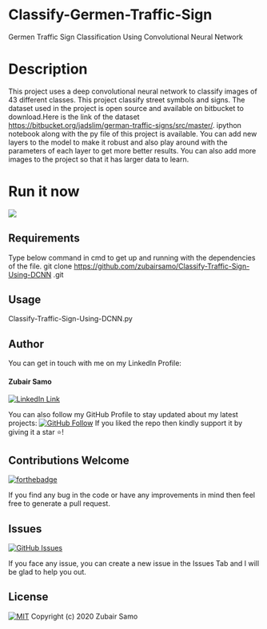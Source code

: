 # Classify-Germen-Traffic-Sign
Germen Traffic Sign Classification Using Convolutional Neural Network 
# Description
This project uses a deep convolutional neural network to classify images of 43 different classes. This project classify street symbols and signs. The dataset used in the project is open source and available on bitbucket to download.Here is the link of the dataset https://bitbucket.org/jadslim/german-traffic-signs/src/master/. ipython notebook along with the py file of this project is available. You can add new layers to the model to make it robust and also play around with the parameters of each layer to get more better results. You can also add more images to the project so that it has larger data to learn.
# Run it now
<a href="https://colab.research.google.com/drive/19c_dLtXUNKIXchCdjkhovspsh6OKenvO#scrollTo=I1J3s74B0770" target="_parent">
    <img src="https://colab.research.google.com/assets/colab-badge.svg"/>
</a>

## Requirements
 Type below command in cmd to get up and running with the dependencies of the file.
 git clone https://github.com/zubairsamo/Classify-Traffic-Sign-Using-DCNN
.git

## Usage
Classify-Traffic-Sign-Using-DCNN.py

## Author
You can get in touch with me on my LinkedIn Profile:

#### Zubair Samo
[![LinkedIn Link](https://img.shields.io/badge/Connect-ZubairSamo-blue.svg?logo=linkedin&longCache=true&style=social&label=Connect
)](https://linkedin.com/in/zubair-samo-3a2764197)

You can also follow my GitHub Profile to stay updated about my latest projects: [![GitHub Follow](https://img.shields.io/badge/Connect-zubairsamo-blue.svg?logo=Github&longCache=true&style=social&label=Follow)](https://github.com/zubairsamo)
If you liked the repo then kindly support it by giving it a star ⭐!

## Contributions Welcome
[![forthebadge](https://forthebadge.com/images/badges/built-with-love.svg)](#)

If you find any bug in the code or have any improvements in mind then feel free to generate a pull request.

## Issues
[![GitHub Issues](https://img.shields.io/github/issues/zubairsamo.svg?style=flat&label=Issues&maxAge=2592000)](https://www.github.com/zubairsamo/issues)

If you face any issue, you can create a new issue in the Issues Tab and I will be glad to help you out.

## License
[![MIT](https://img.shields.io/cocoapods/l/AFNetworking.svg?style=style&label=License&maxAge=2592000)](../master/LICENSE)
Copyright (c) 2020 Zubair Samo
